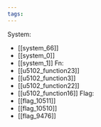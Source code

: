 ```yaml
---
tags:
---
```

System:
- [[system_66]]
- [[system_0]]
- [[system_1]]
Fn:
- [[u5102_function23]]
- [[u5102_function3]]
- [[u5102_function22]]
- [[u5102_function16]]
Flag:
- [[flag_10511]]
- [[flag_10510]]
- [[flag_9476]]
